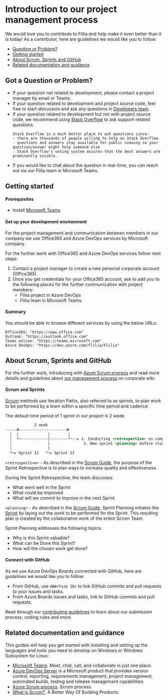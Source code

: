# Introduction to our project management process
We would love you to contribute to Flilia and help make it even better than it is today! As a contributor, here are guidelines we would like you to follow:

- [Question or Problem?](#question)
- [Getting started](#start)
- [About Scrum, Sprints and GitHub](#scrum)
- [Related documentation and guidance](#guidance)

## Got a Question or Problem?
- If your question not related to development, please contact a project manager by email or Teams.
- If your question related to development and project source code, feel free to start discussion and ask any questions in [Developers team][developers-team].
- If your question related to development but not with project source code, we recommend using [Stack Overflow][stackoverflow] to ask support-related questions.
	```
	Stack Overflow is a much better place to ask questions since:
	- there are thousands of people willing to help on Stack Overflow
	- questions and answers stay available for public viewing so your question/answer might help someone else
	- Stack Overflow's voting system assures that the best answers are prominently visible.
	```
- If you would like to chat about the question in real-time, you can reach out via our Flilia team in Microsoft Teams.

## <a name="start"></a> Getting started

#### Prerequisites
- Install [Microsoft Teams][teams]

#### Set up your development environment
For the project management and communication between members in our company we use Office365 and Azure DevOps services by Microsoft company.

For the further work with Office365 and Azure DevOps services follow next steps:
1. Contact a project manager to create a new personal corporate account (Office365).
2. Once you get credentials for your Office365 account, ask to add you to the following places for the further communication with project members:
	- Flilia project in Azure DevOps
	- Flilia team in Microsoft Teams

#### Summary
You should be able to browse different services by using the below URLs:
```shell
Office365: "https://www.office.com"
Outlook: "https://outlook.office.com"
Teams online: "https://teams.microsoft.com"
Azure DevOps: "https://dev.azure.com/flilia/Flilia"
```

## <a name="scrum"></a> About Scrum, Sprints and GitHub
For the further work, introducing with [Azure Scrum process][scrumazure] and read more details and guidelines about [our management process][fliliawiki] on corporate wiki.

#### Scrum and Sprints

[Scrum][scrum] methods use Iteration Paths, also referred to as sprints, to plan work to be performed by a team within a specific time period and cadence.

The default time period of 1 sprint in our project is 2 week.

```html
             2 week
-----⦿---------------------⦿
  |  |             |        |
  |  └─------------|--------└─--⫸ 1. Conducting <retrospective> on completed sprint
  |                |               2. New sprint <planning> before start
  |                |                       
  └─⫸ Sprint 12   └─⫸ Sprint 13
```

`<retrospective>` - As described in the [Scrum Guide][scrumguides], the purpose of the Sprint Retrospective is to plan ways to increase quality and effectiveness.

During the Sprint Retrospective, the team discusses:
- What went well in the Sprint
- What could be improved
- What will we commit to improve in the next Sprint

`<planning>` - As described in the [Scrum Guide][scrumguides], Sprint Planning initiates the [Sprint][sprint] by laying out the work to be performed for the Sprint. This resulting plan is created by the collaborative work of the entire Scrum Team.

Sprint Planning addresses the following topics:
- Why is this Sprint valuable?
- What can be Done this Sprint?
- How will the chosen work get done?

#### Connect with GitHub
As we use Azure DevOps Boards connected with GitHub, here are guidelines we would like you to follow:
- From GitHub, use `AB#<Task ID>` to link GitHub commits and pull requests to your issues and tasks.
- From Azure Boards issues and tasks, link to GitHub commits and pull requests.

Read through our [contributing guidelines][contributing] to learn about our submission process, coding rules and more.

## <a name="guidance"></a> Related documentation and guidance
This guides will help you get started with installing and setting up the languages and tools you need to develop on Windows or Windows Subsystem for Linux:

- [Microsoft Teams][teams]. Meet, chat, call, and collaborate in just one place.
- [Azure DevOps Server][azure] is a Microsoft product that provides version control, reporting, requirements management, project management, automated builds, testing and release management capabilities.
- [Azure Scrum process][scrumazure]. Scrum process.
- [What is Scrum?][scrum]. A Better Way Of Building Products.

[developers-team]: https://github.com/orgs/flilia/teams/developers-team
[azure]: https://azure.microsoft.com/en-us/services/devops/
[teams]: https://www.microsoft.com/en/microsoft-teams/group-chat-software
[fliliawiki]: https://dev.azure.com/flilia/Flilia/_wiki/
[scrumguides]: https://www.scrumguides.org/
[scrum]: https://www.scrum.org/resources/what-is-scrum
[scrumazure]: https://docs.microsoft.com/en-us/azure/devops/boards/work-items/guidance/scrum-process?view=azure-devops
[sprint]: https://www.scrum.org/resources/what-is-a-sprint-in-scrum
[strimplan]: https://www.scrum.org/resources/what-is-sprint-planning
[strimpretro]: https://www.scrum.org/resources/what-is-a-sprint-retrospective
[contributing]: CONTRIBUTING.md
[stackoverflow]: http://stackoverflow.com/
